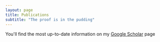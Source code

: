 ```yaml
---
layout: page
title: Publications
subtitle: "The proof is in the pudding"
---
```

You'll find the most up-to-date information on my [Google Scholar](https://scholar.google.com/citations?user=xHsbPqkAAAAJ&hl=en) page
